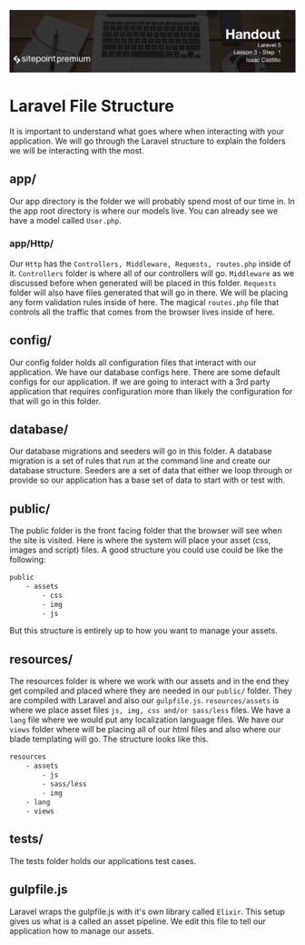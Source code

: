 ![](headings/3.1.png)

# Laravel File Structure

It is important to understand what goes where when interacting with your application. We will go through the Laravel structure to explain the folders we will be interacting with the most.

## app/

Our app directory is the folder we will probably spend most of our time in. In the app root directory is where our models live. You can already see we have a model called `User.php`.

### app/Http/

Our `Http` has the `Controllers, Middleware, Requests, routes.php` inside of it. `Controllers` folder is where all of our controllers will go. `Middleware` as we discussed before when generated will be placed in this folder. `Requests` folder will also have files generated that will go in there. We will be placing any form validation rules inside of here. The magical `routes.php` file that controls all the traffic that comes from the browser lives inside of here.

## config/

Our config folder holds all configuration files that interact with our application. We have our database configs here. There are some default configs for our application. If we are going to interact with a 3rd party application that requires configuration more than likely the configuration for that will go in this folder.

## database/

Our database migrations and seeders will go in this folder. A database migration is a set of rules that run at the command line and create our database structure. Seeders are a set of data that either we loop through or provide so our application has a base set of data to start with or test with.

## public/

The public folder is the front facing folder that the browser will see when the site is visited. Here is where the system will place your asset (css, images and script) files. A good structure you could use could be like the following:

```
public
	- assets
		- css
		- img
		- js
```
But this structure is entirely up to how you want to manage your assets.

## resources/

The resources folder is where we work with our assets and in the end they get compiled and placed where they are needed in our `public/` folder. They are compiled with Laravel and also our `gulpfile.js`. `resources/assets` is where we place asset files `js, img, css and/or sass/less` files. We have a `lang` file where we would put any localization language files. We have our `views` folder where will be placing all of our html files and also where our blade templating will go. The structure looks like this.

```
resources
	- assets
		- js
		- sass/less
		- img
	- lang
	- views
```

## tests/

The tests folder holds our applications test cases.

## gulpfile.js

Laravel wraps the gulpfile.js with it's own library called `Elixir`. This setup gives us what is a called an asset pipeline. We edit this file to tell our application how to manage our assets.
